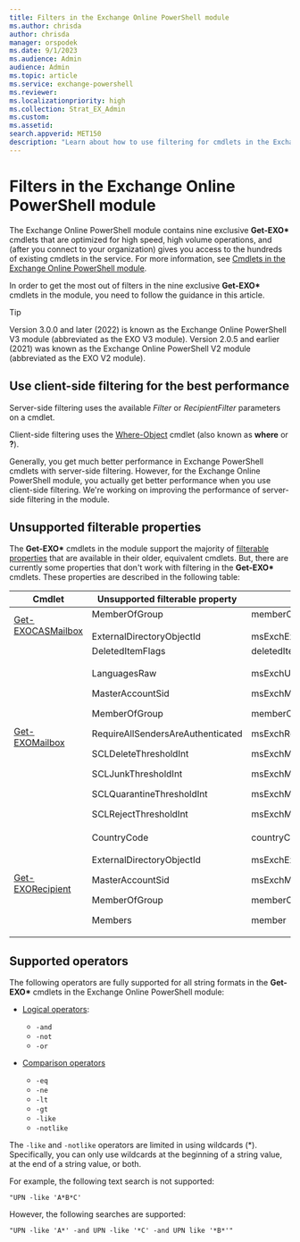 ```yaml
---
title: Filters in the Exchange Online PowerShell module
ms.author: chrisda
author: chrisda
manager: orspodek
ms.date: 9/1/2023
ms.audience: Admin
audience: Admin
ms.topic: article
ms.service: exchange-powershell
ms.reviewer:
ms.localizationpriority: high
ms.collection: Strat_EX_Admin
ms.custom:
ms.assetid:
search.appverid: MET150
description: "Learn about how to use filtering for cmdlets in the Exchange Online V2 module and V3 module."
---
```


# Filters in the Exchange Online PowerShell module

The Exchange Online PowerShell module contains nine exclusive **Get-EXO\*** cmdlets that are optimized for high speed, high volume operations, and (after you connect to your organization) gives you access to the hundreds of existing cmdlets in the service. For more information, see [Cmdlets in the Exchange Online PowerShell module](exchange-online-powershell-v2.md#cmdlets-in-the-exchange-online-powershell-module).

In order to get the most out of filters in the nine exclusive **Get-EXO\*** cmdlets in the module, you need to follow the guidance in this article.

> [!TIP]
> Version 3.0.0 and later (2022) is known as the Exchange Online PowerShell V3 module (abbreviated as the EXO V3 module). Version 2.0.5 and earlier (2021) was known as the Exchange Online PowerShell V2 module (abbreviated as the EXO V2 module).

## Use client-side filtering for the best performance

Server-side filtering uses the available _Filter_ or _RecipientFilter_ parameters on a cmdlet.

Client-side filtering uses the [Where-Object](/powershell/module/microsoft.powershell.core/where-object) cmdlet (also known as **where** or **?**).

Generally, you get much better performance in Exchange PowerShell cmdlets with server-side filtering. However, for the Exchange Online PowerShell module, you actually get better performance when you use client-side filtering. We're working on improving the performance of server-side filtering in the module.

## Unsupported filterable properties

The **Get-EXO\*** cmdlets in the module support the majority of [filterable properties](filter-properties.md) that are available in their older, equivalent cmdlets. But, there are currently some properties that don't work with filtering in the **Get-EXO\*** cmdlets. These properties are described in the following table:

|Cmdlet|Unsupported filterable property|LDAP Display Name|
|---|---|---|
|[Get-EXOCASMailbox](/powershell/module/exchangepowershell/get-exocasmailbox)|MemberOfGroup <br><br> ExternalDirectoryObjectId|memberOf <br><br> msExchExternalDirectoryObjectId|
|[Get-EXOMailbox](/powershell/module/exchangepowershell/get-exomailbox)|DeletedItemFlags <br><br> LanguagesRaw <p> MasterAccountSid <p> MemberOfGroup <p> RequireAllSendersAreAuthenticated <p> SCLDeleteThresholdInt <p> SCLJunkThresholdInt <p> SCLQuarantineThresholdInt <p> SCLRejectThresholdInt|deletedItemFlags <br><br> msExchUserCulture <p> msExchMasterAccountSid <p> memberOf <p> msExchRequireAuthToSendTo <p> msExchMessageHygieneSCLDeleteThreshold <p> msExchMessageHygieneSCLJunkThreshold <p> msExchMessageHygieneSCLQuarantineThreshold <p> msExchMessageHygieneSCLRejectThreshold|
|[Get-EXORecipient](/powershell/module/exchangepowershell/get-exorecipient)|CountryCode <br><br> ExternalDirectoryObjectId <p> MasterAccountSid <p> MemberOfGroup <p> Members|countryCode <br><br> msExchExternalDirectoryObjectId <p> msExchMasterAccountSid <p> memberOf <p> member|

## Supported operators

The following operators are fully supported for all string formats in the **Get-EXO\*** cmdlets in the Exchange Online PowerShell module:

- [Logical operators](/powershell/module/microsoft.powershell.core/about/about_logical_operators):
  - `-and`
  - `-not`
  - `-or`

- [Comparison operators](/powershell/module/microsoft.powershell.core/about/about_comparison_operators)
  - `-eq`
  - `-ne`
  - `-lt`
  - `-gt`
  - `-like`
  - `-notlike`

The `-like` and `-notlike` operators are limited in using wildcards (*). Specifically, you can only use wildcards at the beginning of a string value, at the end of a string value, or both.

For example, the following text search is not supported:

`"UPN -like 'A*B*C'`

However, the following searches are supported:

`"UPN -like 'A*' -and UPN -like '*C' -and UPN like '*B*'"`
